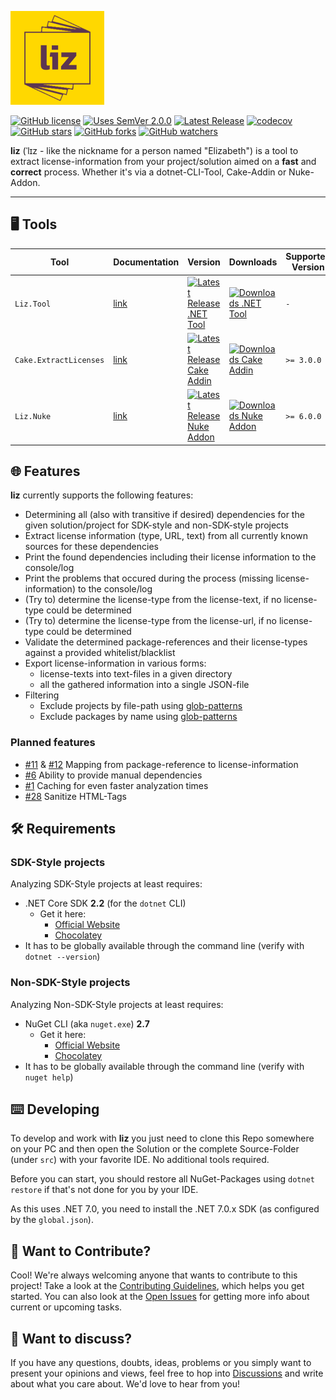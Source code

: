 ![liz logo](res/liz-logo-150x.png)

[![GitHub license](https://img.shields.io/badge/License-MIT-blue.svg)](LICENSE)
[![Uses SemVer 2.0.0](https://img.shields.io/badge/Uses%20SemVer-2.0.0-green)](https://semver.org/spec/v2.0.0.html)
[![Latest Release](https://img.shields.io/github/v/release/wgnf/liz?label=latest%20release&sort=semver)](https://github.com/wgnf/liz/releases)
[![codecov](https://codecov.io/gh/wgnf/liz/branch/main/graph/badge.svg?token=NMGXDYZMFA)](https://codecov.io/gh/wgnf/liz)  
[![GitHub stars](https://img.shields.io/github/stars/wgnf/liz?style=social)](https://github.com/wgnf/liz/stargazers)
[![GitHub forks](https://img.shields.io/github/forks/wgnf/liz?style=social)](https://github.com/wgnf/liz/network/members)
[![GitHub watchers](https://img.shields.io/github/watchers/wgnf/liz?style=social)](https://github.com/wgnf/liz/watchers)

**liz** (ˈlɪz - like the nickname for a person named "Elizabeth") is a tool to extract license-information from your project/solution aimed on a **fast** and **correct** process. Whether it's via a dotnet-CLI-Tool, Cake-Addin or Nuke-Addon.

---

## 🖥️ Tools

| Tool | Documentation | Version | Downloads | Supported Version |
|------|---------------|---------|-----------|-------------------|
| `Liz.Tool` | [link](doc/documentation-dotnet-tool.md) | [![Latest Release .NET Tool](https://img.shields.io/nuget/v/Liz.Tool)](https://www.nuget.org/packages/Liz.Tool/) | [![Downloads .NET Tool](https://img.shields.io/nuget/dt/Liz.Tool)](https://www.nuget.org/packages/Liz.Tool/) | `-` |
| `Cake.ExtractLicenses` | [link](doc/documenation-cake-addin.md) | [![Latest Release Cake Addin](https://img.shields.io/nuget/v/Cake.ExtractLicenses)](https://www.nuget.org/packages/Cake.ExtractLicenses/) | [![Downloads Cake Addin](https://img.shields.io/nuget/dt/Cake.ExtractLicenses)](https://www.nuget.org/packages/Cake.ExtractLicenses/) | `>= 3.0.0` |
| `Liz.Nuke` | [link](doc/documentation-nuke-addon.md) | [![Latest Release Nuke Addon](https://img.shields.io/nuget/v/Liz.Nuke)](https://www.nuget.org/packages/Liz.Nuke/) | [![Downloads Nuke Addon](https://img.shields.io/nuget/dt/Liz.Nuke)](https://www.nuget.org/packages/Liz.Nuke/) | `>= 6.0.0` |

## 🌐 Features

**liz** currently supports the following features:

- Determining all (also with transitive if desired) dependencies for the given solution/project for SDK-style and non-SDK-style projects
- Extract license information (type, URL, text) from all currently known sources for these dependencies
- Print the found dependencies including their license information to the console/log
- Print the problems that occured during the process (missing license-information) to the console/log
- (Try to) determine the license-type from the license-text, if no license-type could be determined
- (Try to) determine the license-type from the license-url, if no license-type could be determined
- Validate the determined package-references and their license-types against a provided whitelist/blacklist
- Export license-information in various forms:
  - license-texts into text-files in a given directory
  - all the gathered information into a single JSON-file
- Filtering
  - Exclude projects by file-path using [glob-patterns](https://github.com/dazinator/DotNet.Glob/tree/3.1.3#patterns)
  - Exclude packages by name using [glob-patterns](https://github.com/dazinator/DotNet.Glob/tree/3.1.3#patterns)

### Planned features

- [#11](https://github.com/wgnf/liz/issues/11) & [#12](https://github.com/wgnf/liz/issues/12) Mapping from package-reference to license-information
- [#6](https://github.com/wgnf/liz/issues/6) Ability to provide manual dependencies
- [#1](https://github.com/wgnf/liz/issues/1) Caching for even faster analyzation times
- [#28](https://github.com/wgnf/liz/issues/28) Sanitize HTML-Tags

## 🛠️ Requirements

### SDK-Style projects

Analyzing SDK-Style projects at least requires:

- .NET Core SDK **2.2** (for the `dotnet` CLI)
  - Get it here:
    - [Official Website](https://dotnet.microsoft.com/en-us/download/dotnet/2.2)
    - [Chocolatey](https://community.chocolatey.org/packages/dotnetcore-2.2-sdk)
- It has to be globally available through the command line (verify with `dotnet --version`)

### Non-SDK-Style projects

Analyzing Non-SDK-Style projects at least requires:

- NuGet CLI (aka `nuget.exe`) **2.7**
  - Get it here:
    - [Official Website](https://www.nuget.org/downloads)
    - [Chocolatey](https://community.chocolatey.org/packages/NuGet.CommandLine)
- It has to be globally available through the command line (verify with `nuget help`)

## ⌨️ Developing

To develop and work with **liz** you just need to clone this Repo somewhere on your PC and then open the Solution or the complete Source-Folder (under `src`) with your favorite IDE. No additional tools required.  
  
Before you can start, you should restore all NuGet-Packages using `dotnet restore` if that's not done for you by your IDE.  
  
As this uses .NET 7.0, you need to install the .NET 7.0.x SDK (as configured by the `global.json`).

## 👋 Want to Contribute?

Cool! We're always welcoming anyone that wants to contribute to this project! Take a look at the [Contributing Guidelines](CONTRIBUTING.md), which helps you get started. You can also look at the [Open Issues](https://github.com/wgnf/liz/issues) for getting more info about current or upcoming tasks.

## 💬 Want to discuss?

If you have any questions, doubts, ideas, problems or you simply want to present your opinions and views, feel free to hop into [Discussions](https://github.com/wgnf/liz/discussions) and write about what you care about. We'd love to hear from you!
